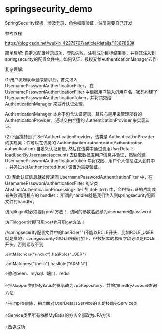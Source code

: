 # springsecurity_demo
SpringSecurity模板、涉及登录、角色权限验证，注册需要自己开发

参考教程

https://blog.csdn.net/weixin_42375707/article/details/110678638

简单理解: 自定义配置登录成功、登陆失败、注销成功目标结果类，并将其注入到springsecurity的配置文件中。如何认证、授权交给AuthenticationManager去作

复杂理解: 

(1)用户发起表单登录请求后，首先进入 UsernamePasswordAuthenticationFilter， 在 UsernamePasswordAuthenticationFilter 中根据用户输入的用户名、密码构建了 UsernamePasswordAuthenticationToken，并将其交给 AuthenticationManager 来进行认证处理。

AuthenticationManager 本身不包含认证逻辑，其核心是用来管理所有的 AuthenticationProvider，通过交由合适的 AuthenticationProvider 来实现认证。

(2)下面跳转到了 SelfAuthenticationProvider，该类是 AuthenticationProvider 的实现类：你可以在该类的 Authentication authenticate(Authentication authentication) 自定义认证逻辑, 然后在该类中通过调用UserDetails loadUserByUsername(account) 去获取数据库用户信息并验证，然后创建 UsernamePasswordAuthenticationToken 并将权限、用户个人信息注入到其中 ，并通过setAuthenticated(true) 设置为需要验证。

(3) 至此认证信息就被传递回 UsernamePasswordAuthenticationFilter 中，在 UsernamePasswordAuthenticationFilter 的父类 AbstractAuthenticationProcessingFilter 的 doFilter() 中，会根据认证的成功或者失败调用相应的 handler： 所谓的handler就是我们注入到springsecurity配置文件的handler。

访问/login时必须要用post方法！, 访问的参数名必须为username和password   

访问/logout时即可用post也可用get方法！

//springsecurity配置文件中的hasRole("")不能以ROLE开头，比如ROLE_USER就是错的，springsecurity会默认帮我们加上，但数据库的权限字段必须是ROLE_开头，否则读取不到

.antMatchers("/index").hasRole("USER")

.antMatchers("/hello").hasRole("ADMIN")
 
⭐修改been、mysql、端口、redis
 
⭐把Mapper类对MyBatis的继承改为JpaRepository，并增加findByAccount查询方法
 
⭐把Impl类删除，把里面对UserDetailsService的实现移动导Service类
 
⭐Service类里所有依赖MyBatis的方法全部改为JPA方法

⭐改造成功
